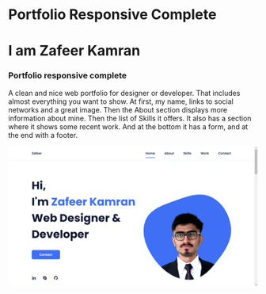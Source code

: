 # Portfolio Responsive Complete
# I am Zafeer Kamran
### Portfolio responsive complete
A clean and nice web portfolio for designer or developer. That includes almost everything you want to show. At first, my name, links to social networks and a great image. Then the About section displays more information about mine. Then the list of Skills it offers. It also has a section where it shows some recent work. And at the bottom it has a form, and at the end with a footer.


![preview img](/preview.png)
